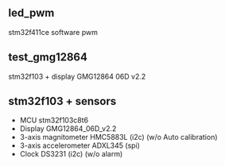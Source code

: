 ## led_pwm

stm32f411ce software pwm


## test_gmg12864

stm32f103 + display GMG12864 06D v2.2


## stm32f103 + sensors

- MCU stm32f103c8t6
- Display GMG12864_06D_v2.2
- 3-axis magnitometer HMC5883L (i2c) (w/o Auto calibration)
- 3-axis accelerometer ADXL345 (spi) 
- Clock DS3231 (i2c) (w/o alarm)